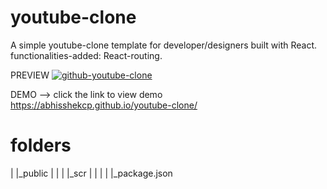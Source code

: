 # youtube-clone
A simple youtube-clone template for developer/designers built with React. 
functionalities-added: React-routing.

PREVIEW
[
![github-youtube-clone](https://user-images.githubusercontent.com/46296076/95622337-e1839f00-0a90-11eb-933c-554c16ba8100.png)
](url)

DEMO --> click the link to view demo
https://abhisshekcp.github.io/youtube-clone/

# folders
|
|_public
|
|
|
|_scr
|
|
|
|
|_package.json

